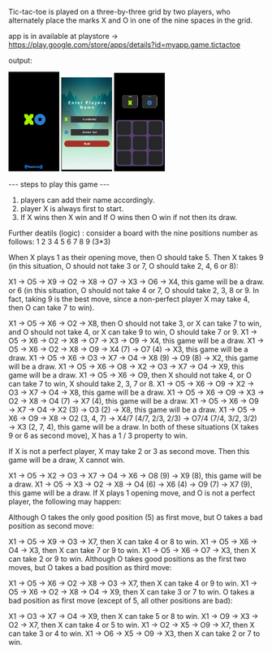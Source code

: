 Tic-tac-toe is played on a three-by-three grid by two players, who alternately place the marks X and O in one of the nine spaces in the grid.

app is in available at playstore -> https://play.google.com/store/apps/details?id=myapp.game.tictactoe

output: 

<img src="x.png" width="100">  <img src="xo.png" width="100">  <img src="xoo.png" width="100">


--- steps to play this game ---
1. players can add their name accordingly.
2. player X is always first to start.
3. If X wins then X win and If O wins then O win if not then its draw.

Further deatils (logic) :
consider a board with the nine positions number as follows:
1 2 3 
4 5 6
7 8 9 (3*3)

When X plays 1 as their opening move, then O should take 5. Then X takes 9 (in this situation, O should not take 3 or 7, O should take 2, 4, 6 or 8):

X1 → O5 → X9 → O2 → X8 → O7 → X3 → O6 → X4, this game will be a draw.
or 6 (in this situation, O should not take 4 or 7, O should take 2, 3, 8 or 9. In fact, taking 9 is the best move, since a non-perfect player X may take 4, 
then O can take 7 to win).

X1 → O5 → X6 → O2 → X8, then O should not take 3, or X can take 7 to win, and O should not take 4, or X can take 9 to win, O should take 7 or 9.
X1 → O5 → X6 → O2 → X8 → O7 → X3 → O9 → X4, this game will be a draw.
X1 → O5 → X6 → O2 → X8 → O9 → X4 (7) → O7 (4) → X3, this game will be a draw.
X1 → O5 → X6 → O3 → X7 → O4 → X8 (9) → O9 (8) → X2, this game will be a draw.
X1 → O5 → X6 → O8 → X2 → O3 → X7 → O4 → X9, this game will be a draw.
X1 → O5 → X6 → O9, then X should not take 4, or O can take 7 to win, X should take 2, 3, 7 or 8.
X1 → O5 → X6 → O9 → X2 → O3 → X7 → O4 → X8, this game will be a draw.
X1 → O5 → X6 → O9 → X3 → O2 → X8 → O4 (7) → X7 (4), this game will be a draw.
X1 → O5 → X6 → O9 → X7 → O4 → X2 (3) → O3 (2) → X8, this game will be a draw.
X1 → O5 → X6 → O9 → X8 → O2 (3, 4, 7) → X4/7 (4/7, 2/3, 2/3) → O7/4 (7/4, 3/2, 3/2) → X3 (2, 7, 4), this game will be a draw.
In both of these situations (X takes 9 or 6 as second move), X has a 
1
/
3
 property to win.

If X is not a perfect player, X may take 2 or 3 as second move. Then this game will be a draw, X cannot win.

X1 → O5 → X2 → O3 → X7 → O4 → X6 → O8 (9) → X9 (8), this game will be a draw.
X1 → O5 → X3 → O2 → X8 → O4 (6) → X6 (4) → O9 (7) → X7 (9), this game will be a draw.
If X plays 1 opening move, and O is not a perfect player, the following may happen:

Although O takes the only good position (5) as first move, but O takes a bad position as second move:

X1 → O5 → X9 → O3 → X7, then X can take 4 or 8 to win.
X1 → O5 → X6 → O4 → X3, then X can take 7 or 9 to win.
X1 → O5 → X6 → O7 → X3, then X can take 2 or 9 to win.
Although O takes good positions as the first two moves, but O takes a bad position as third move:

X1 → O5 → X6 → O2 → X8 → O3 → X7, then X can take 4 or 9 to win.
X1 → O5 → X6 → O2 → X8 → O4 → X9, then X can take 3 or 7 to win.
O takes a bad position as first move (except of 5, all other positions are bad):

X1 → O3 → X7 → O4 → X9, then X can take 5 or 8 to win.
X1 → O9 → X3 → O2 → X7, then X can take 4 or 5 to win.
X1 → O2 → X5 → O9 → X7, then X can take 3 or 4 to win.
X1 → O6 → X5 → O9 → X3, then X can take 2 or 7 to win.









